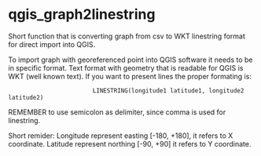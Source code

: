 # qgis_graph2linestring
Short function that is converting graph from csv to WKT linestring format for direct import into QGIS.

To import graph with georeferenced point into QGIS software it needs to be in specific format. 
Text format with geometry that is readable for QGIS is WKT (well known text). If you want to present lines the proper formating is:

                            LINESTRING(longitude1 latitude1, longitude2 latitude2)
                            
REMEMBER to use semicolon as delimiter, since comma is used for linestring.

Short remider: 
Longitude represent easting [-180, +180], it refers to X coordinate.
Latitude represent northing [-90, +90] it refers to Y coordinate.
